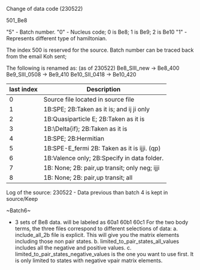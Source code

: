 Change of data code (230522)

501_Be8

"5" - Batch number.
"0" - Nucleus code; 0 is Be8; 1 is Be9; 2 is Be10
"1" - Represents different type of hamiltonian.

The index 500 is reserved for the source. 
Batch number can be traced back from the email Koh sent;

The following is renamed as: (as of 230522)
Be8_SIII_new   -> 	Be8_400
Be9_SIII_0508  -> 	Be9_410
Be10_SII_0418  -> 	Be10_420

|last index	|  Description					|
| -		| -						|
| 0		| Source file located in source file		|
| 1		| 1B:SPE; 2B:Taken as it is; and ij ji only	|
| 2		| 1B:Quasiparticle E; 2B:Taken as it is		|
| 3		| 1B:\Delta{if}; 2B:Taken as it is		|
| 4		| 1B:SPE; 2B:Hermitian				|
| 5		| 1B:SPE-E_fermi 2B: Taken as it is ijji. (qp)	|
| 6		| 1B:Valence only; 2B:Specify in data folder.	|
| 7		| 1B: None; 2B: pair,up transit; only neg; ijji	|
| 8		| 1B: None; 2B: pair,up transit; all		|

Log of the source:
230522 - Data previous than batch 4 is kept in source/Keep

~Batch6~
- 3 sets of Be8 data. will be labeled as 60a1 60b1 60c1
For the two body terms, the three files correspond to different selections of data:
a. include_all_2b file is explicit. This will give you the matrix elements including those non pair states.
b. limited_to_pair_states_all_values includes all the negative and positive values.
c. limited_to_pair_states_negative_values is the one you want to use first. It is only limited to states with negative vpair matrix elements.